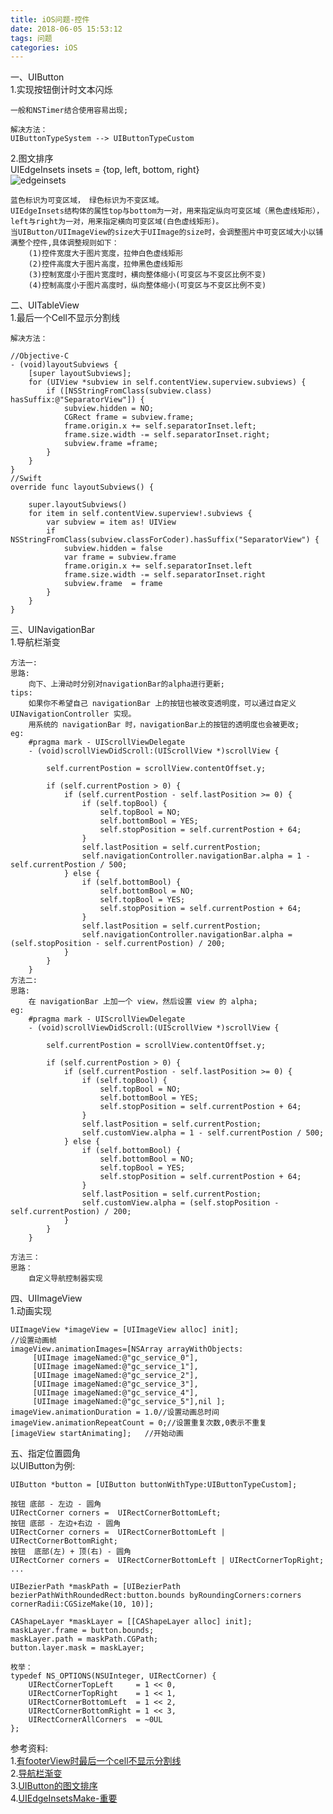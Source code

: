 ```yaml
---
title: iOS问题-控件
date: 2018-06-05 15:53:12
tags: 问题
categories: iOS
---
```


一、UIButton		
1.实现按钮倒计时文本闪烁		
	
	一般和NSTimer结合使用容易出现;
	
	解决方法：
	UIButtonTypeSystem --> UIButtonTypeCustom
2.图文排序		
UIEdgeInsets insets = {top, left, bottom, right}    
![edgeinsets](edgeinsets.png)	     

	蓝色标识为可变区域， 绿色标识为不变区域。
	UIEdgeInsets结构体的属性top与bottom为一对，用来指定纵向可变区域（黑色虚线矩形），left与right为一对，用来指定横向可变区域(白色虚线矩形)。
	当UIButton/UIImageView的size大于UIImage的size时，会调整图片中可变区域大小以铺满整个控件,具体调整规则如下：
		(1)控件宽度大于图片宽度，拉伸白色虚线矩形
		(2)控件高度大于图片高度，拉伸黑色虚线矩形
		(3)控制宽度小于图片宽度时，横向整体缩小(可变区与不变区比例不变)
		(4)控制高度小于图片高度时，纵向整体缩小(可变区与不变区比例不变)


	
	
	
	
二、UITableView		
1.最后一个Cell不显示分割线		

	解决方法：

	//Objective-C
	- (void)layoutSubviews {
	    [super layoutSubviews];
	    for (UIView *subview in self.contentView.superview.subviews) {
	        if ([NSStringFromClass(subview.class) hasSuffix:@"SeparatorView"]) {
	            subview.hidden = NO;
	            CGRect frame = subview.frame;
	            frame.origin.x += self.separatorInset.left;
	            frame.size.width -= self.separatorInset.right;
	            subview.frame =frame;
	        }
	    }
	}
	//Swift
	override func layoutSubviews() {
	
	    super.layoutSubviews()
	    for item in self.contentView.superview!.subviews {
	        var subview = item as! UIView
	        if NSStringFromClass(subview.classForCoder).hasSuffix("SeparatorView") {
	            subview.hidden = false
	            var frame = subview.frame
	            frame.origin.x += self.separatorInset.left
	            frame.size.width -= self.separatorInset.right
	            subview.frame  = frame
	        }
	    }
	}

三、UINavigationBar		
1.导航栏渐变	
	
	方法一:
	思路: 
		向下、上滑动时分别对navigationBar的alpha进行更新;
	tips:
		如果你不希望自己 navigationBar 上的按钮也被改变透明度，可以通过自定义 UINavigationController 实现。
		用系统的 navigationBar 时，navigationBar上的按钮的透明度也会被更改;
	eg:
		#pragma mark - UIScrollViewDelegate
		- (void)scrollViewDidScroll:(UIScrollView *)scrollView {
		    
		    self.currentPostion = scrollView.contentOffset.y;
		    
		    if (self.currentPostion > 0) {
		        if (self.currentPostion - self.lastPosition >= 0) {
		            if (self.topBool) {
		                self.topBool = NO;
		                self.bottomBool = YES;
		                self.stopPosition = self.currentPostion + 64;
		            }
		            self.lastPosition = self.currentPostion;
		            self.navigationController.navigationBar.alpha = 1 - self.currentPostion / 500;
		        } else {
		            if (self.bottomBool) {
		                self.bottomBool = NO;
		                self.topBool = YES;
		                self.stopPosition = self.currentPostion + 64;
		            }
		            self.lastPosition = self.currentPostion;
		            self.navigationController.navigationBar.alpha = (self.stopPosition - self.currentPostion) / 200;
		        }
		    }
		}
	方法二:
	思路:
		在 navigationBar 上加一个 view，然后设置 view 的 alpha;
	eg:
		#pragma mark - UIScrollViewDelegate
		- (void)scrollViewDidScroll:(UIScrollView *)scrollView {
		    
		    self.currentPostion = scrollView.contentOffset.y;
		    
		    if (self.currentPostion > 0) {
		        if (self.currentPostion - self.lastPosition >= 0) {
		            if (self.topBool) {
		                self.topBool = NO;
		                self.bottomBool = YES;
		                self.stopPosition = self.currentPostion + 64;
		            }
		            self.lastPosition = self.currentPostion;
		            self.customView.alpha = 1 - self.currentPostion / 500;
		        } else {
		            if (self.bottomBool) {
		                self.bottomBool = NO;
		                self.topBool = YES;
		                self.stopPosition = self.currentPostion + 64;
		            }
		            self.lastPosition = self.currentPostion;
		            self.customView.alpha = (self.stopPosition - self.currentPostion) / 200;
		        }
		    }
		}
	
	方法三：
	思路：
		自定义导航控制器实现

四、UIImageView		
1.动画实现		
	
	UIImageView *imageView = [UIImageView alloc] init];
	//设置动画帧
	imageView.animationImages=[NSArray arrayWithObjects:
		 [UIImage imageNamed:@"gc_service_0"],
		 [UIImage imageNamed:@"gc_service_1"],
	     [UIImage imageNamed:@"gc_service_2"],
	     [UIImage imageNamed:@"gc_service_3"],
	     [UIImage imageNamed:@"gc_service_4"],
	     [UIImage imageNamed:@"gc_service_5"],nil ];
	imageView.animationDuration = 1.0//设置动画总时间
	imageView.animationRepeatCount = 0;//设置重复次数,0表示不重复
	[imageView startAnimating];   //开始动画
五、指定位置圆角		
以UIButton为例:
	
	UIButton *button = [UIButton buttonWithType:UIButtonTypeCustom];
	
	按钮 底部 - 左边 - 圆角
	UIRectCorner corners =  UIRectCornerBottomLeft;
	按钮 底部 - 左边+右边 - 圆角
	UIRectCorner corners =  UIRectCornerBottomLeft | UIRectCornerBottomRight;
	按钮  底部(左) + 顶(右) - 圆角
	UIRectCorner corners =  UIRectCornerBottomLeft | UIRectCornerTopRight;
	...	
	
	UIBezierPath *maskPath = [UIBezierPath bezierPathWithRoundedRect:button.bounds byRoundingCorners:corners cornerRadii:CGSizeMake(10, 10)];

    CAShapeLayer *maskLayer = [[CAShapeLayer alloc] init];
    maskLayer.frame = button.bounds;
    maskLayer.path = maskPath.CGPath;
    button.layer.mask = maskLayer;
	
	枚举：
	typedef NS_OPTIONS(NSUInteger, UIRectCorner) {
	    UIRectCornerTopLeft     = 1 << 0,
	    UIRectCornerTopRight    = 1 << 1,
	    UIRectCornerBottomLeft  = 1 << 2,
	    UIRectCornerBottomRight = 1 << 3,
	    UIRectCornerAllCorners  = ~0UL
	};
	
	

参考资料:	
1.[有footerView时最后一个cell不显示分割线](http://www.cnblogs.com/lancely/p/5782784.html)	    
2.[导航栏渐变](http://blog.cocoachina.com/article/57383) 	
3.[UIButton的图文排序](https://www.jianshu.com/p/3052a3b14a4e)		 
4.[UIEdgeInsetsMake-重要](https://www.jianshu.com/p/0d3dbc30fad5)     
